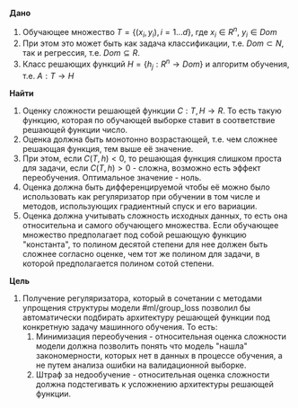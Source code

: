 **Дано**
1. Обучающее множество $T = \{(x_i, y_i), i = 1\dots d\}$, где $x_i \in R^n$, $y_i \in Dom$
2. При этом это может быть как задача классификации, т.е. $Dom \subset N$, так и регрессия, т.е. $Dom \subseteq R$. 
3. Класс решающих функций $H = \{h_j : R^n \rightarrow Dom\}$ и алгоритм обучения, т.е. $A : T \rightarrow H$

**Найти**
1. Оценку сложности решающей функции $C : T, H \rightarrow R$. То есть такую функцию, которая по обучающей выборке ставит в соответствие решающей функции число.
2. Оценка должна быть монотонно возрастающей, т.е. чем сложнее решающая функция, тем выше её значение.
3. При этом, если $C(T,h) < 0$, то решающая функция слишком проста для задачи, если $C(T,h) > 0$ - сложна, возможно есть эффект переобучения. Оптимальное значение - ноль. 
4. Оценка должна быть дифференцируемой чтобы её можно было использовать как регуляризатор при обучении в том числе и методов, использующих градиентный спуск и его вариации.
5. Оценка должна учитывать сложность исходных данных, то есть она относительна и самого обучающего множества. Если обучающее множество предполагает под собой решающую функцию "константа", то полином десятой степени для нее должен быть сложнее согласно оценке, чем тот же полином для задачи, в которой предполагается полином сотой степени. 

**Цель**
1. Получение регуляризатора, который в сочетании с методами упрощения структуры модели #ml/group_loss позволил бы автоматически подбирать архитектуру решающей функции под конкретную задачу машинного обучения. То есть:
	1. Минимизация переобучения - относительная оценка сложности модели должна позволить понять что модель "нашла" закономерности, которых нет в данных в процессе обучения, а не путем анализа ошибки на валидационной выборке.
	2. Штраф за недообучение - относительная оценка сложности должна подстегивать к усложнению архитектуры решающей функции.